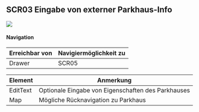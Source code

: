 ## SCR03 Eingabe von externer Parkhaus-Info


![](https://github.com/isd-nunkesser/sd-2019-froyo/blob/master/SCR03.PNG)


#### Navigation
|**Erreichbar von**| **Navigiermöglichkeit zu**|
|-----|----------------|
|Drawer| SCR05 |

|**Element**| **Anmerkung**|
|-----|----------------|
|EditText| Optionale Eingabe von Eigenschaften des Parkhauses |
|Map|Mögliche Rücknavigation zu Parkhaus|


